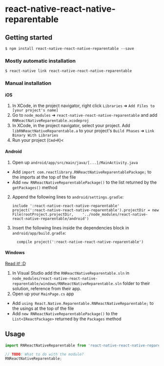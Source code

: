 
# react-native-react-native-reparentable

## Getting started

`$ npm install react-native-react-native-reparentable --save`

### Mostly automatic installation

`$ react-native link react-native-react-native-reparentable`

### Manual installation


#### iOS

1. In XCode, in the project navigator, right click `Libraries` ➜ `Add Files to [your project's name]`
2. Go to `node_modules` ➜ `react-native-react-native-reparentable` and add `RNReactNativeReparentable.xcodeproj`
3. In XCode, in the project navigator, select your project. Add `libRNReactNativeReparentable.a` to your project's `Build Phases` ➜ `Link Binary With Libraries`
4. Run your project (`Cmd+R`)<

#### Android

1. Open up `android/app/src/main/java/[...]/MainActivity.java`
  - Add `import com.reactlibrary.RNReactNativeReparentablePackage;` to the imports at the top of the file
  - Add `new RNReactNativeReparentablePackage()` to the list returned by the `getPackages()` method
2. Append the following lines to `android/settings.gradle`:
  	```
  	include ':react-native-react-native-reparentable'
  	project(':react-native-react-native-reparentable').projectDir = new File(rootProject.projectDir, 	'../node_modules/react-native-react-native-reparentable/android')
  	```
3. Insert the following lines inside the dependencies block in `android/app/build.gradle`:
  	```
      compile project(':react-native-react-native-reparentable')
  	```

#### Windows
[Read it! :D](https://github.com/ReactWindows/react-native)

1. In Visual Studio add the `RNReactNativeReparentable.sln` in `node_modules/react-native-react-native-reparentable/windows/RNReactNativeReparentable.sln` folder to their solution, reference from their app.
2. Open up your `MainPage.cs` app
  - Add `using React.Native.Reparentable.RNReactNativeReparentable;` to the usings at the top of the file
  - Add `new RNReactNativeReparentablePackage()` to the `List<IReactPackage>` returned by the `Packages` method


## Usage
```javascript
import RNReactNativeReparentable from 'react-native-react-native-reparentable';

// TODO: What to do with the module?
RNReactNativeReparentable;
```
  